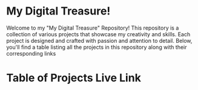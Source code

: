 # My Digital Treasure!
Welcome to my "My Digital Treasure" Repository! This repository is a collection of various projects that showcase my creativity and skills. Each project is designed and crafted with passion and attention to detail. Below, you'll find a table listing all the projects in this repository along with their corresponding links

# Table of Projects Live Link

